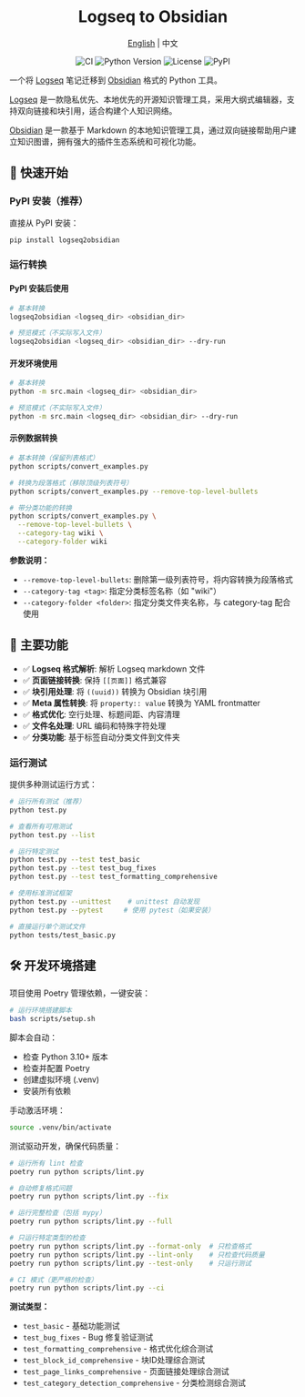 <div align=center>
  <h1>Logseq to Obsidian</h1>
  <p><a href="./README.md">English</a> | 中文</a></p>

  ![CI](https://github.com/moskize91/logseq2obsidian/workflows/CI/badge.svg)
  ![Python Version](https://img.shields.io/badge/python-3.10%2B-blue)
  ![License](https://img.shields.io/badge/license-MIT-green)
  ![PyPI](https://img.shields.io/pypi/v/logseq2obsidian)
</div>

一个将 [Logseq](https://logseq.com/) 笔记迁移到 [Obsidian](https://obsidian.md/) 格式的 Python 工具。

[Logseq](https://logseq.com/) 是一款隐私优先、本地优先的开源知识管理工具，采用大纲式编辑器，支持双向链接和块引用，适合构建个人知识网络。

[Obsidian](https://obsidian.md/) 是一款基于 Markdown 的本地知识管理工具，通过双向链接帮助用户建立知识图谱，拥有强大的插件生态系统和可视化功能。

## 🚀 快速开始

### PyPI 安装（推荐）

直接从 PyPI 安装：

```bash
pip install logseq2obsidian
```

### 运行转换

#### PyPI 安装后使用
```bash
# 基本转换
logseq2obsidian <logseq_dir> <obsidian_dir>

# 预览模式（不实际写入文件）
logseq2obsidian <logseq_dir> <obsidian_dir> --dry-run
```

#### 开发环境使用
```bash
# 基本转换
python -m src.main <logseq_dir> <obsidian_dir>

# 预览模式（不实际写入文件）
python -m src.main <logseq_dir> <obsidian_dir> --dry-run
```

#### 示例数据转换
```bash
# 基本转换（保留列表格式）
python scripts/convert_examples.py

# 转换为段落格式（移除顶级列表符号）
python scripts/convert_examples.py --remove-top-level-bullets

# 带分类功能的转换
python scripts/convert_examples.py \
  --remove-top-level-bullets \
  --category-tag wiki \
  --category-folder wiki
```

**参数说明：**
- `--remove-top-level-bullets`: 删除第一级列表符号，将内容转换为段落格式
- `--category-tag <tag>`: 指定分类标签名称（如 "wiki"）
- `--category-folder <folder>`: 指定分类文件夹名称，与 category-tag 配合使用

## 🎯 主要功能

- ✅ **Logseq 格式解析**: 解析 Logseq markdown 文件
- ✅ **页面链接转换**: 保持 `[[页面]]` 格式兼容
- ✅ **块引用处理**: 将 `((uuid))` 转换为 Obsidian 块引用
- ✅ **Meta 属性转换**: 将 `property:: value` 转换为 YAML frontmatter
- ✅ **格式优化**: 空行处理、标题间距、内容清理
- ✅ **文件名处理**: URL 编码和特殊字符处理
- ✅ **分类功能**: 基于标签自动分类文件到文件夹

### 运行测试

提供多种测试运行方式：

```bash
# 运行所有测试（推荐）
python test.py

# 查看所有可用测试
python test.py --list

# 运行特定测试
python test.py --test test_basic
python test.py --test test_bug_fixes
python test.py --test test_formatting_comprehensive

# 使用标准测试框架
python test.py --unittest    # unittest 自动发现
python test.py --pytest     # 使用 pytest（如果安装）

# 直接运行单个测试文件
python tests/test_basic.py
```

## 🛠️ 开发环境搭建

项目使用 Poetry 管理依赖，一键安装：

```bash
# 运行环境搭建脚本
bash scripts/setup.sh
```

脚本会自动：
- 检查 Python 3.10+ 版本
- 检查并配置 Poetry
- 创建虚拟环境 (.venv)
- 安装所有依赖

手动激活环境：
```bash
source .venv/bin/activate
```

测试驱动开发，确保代码质量：

```bash
# 运行所有 lint 检查
poetry run python scripts/lint.py

# 自动修复格式问题
poetry run python scripts/lint.py --fix

# 运行完整检查（包括 mypy）
poetry run python scripts/lint.py --full

# 只运行特定类型的检查
poetry run python scripts/lint.py --format-only  # 只检查格式
poetry run python scripts/lint.py --lint-only    # 只检查代码质量
poetry run python scripts/lint.py --test-only    # 只运行测试

# CI 模式（更严格的检查）
poetry run python scripts/lint.py --ci
```

**测试类型：**
- `test_basic` - 基础功能测试
- `test_bug_fixes` - Bug 修复验证测试
- `test_formatting_comprehensive` - 格式优化综合测试
- `test_block_id_comprehensive` - 块ID处理综合测试
- `test_page_links_comprehensive` - 页面链接处理综合测试
- `test_category_detection_comprehensive` - 分类检测综合测试